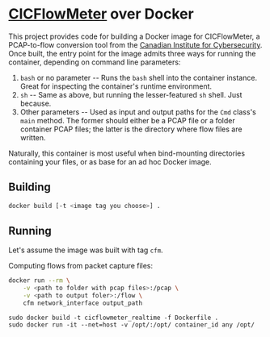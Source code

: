 # [CICFlowMeter](https://github.com/Lamgayin/CICFlowMeter) over Docker

This project provides code for building a Docker image for CICFlowMeter, a PCAP-to-flow conversion tool from the
[Canadian Institute for Cybersecurity](https://github.com/CanadianInstituteForCybersecurity). Once built, the entry point
for the image admits three ways for running the container, depending on command line parameters:

1. `bash` or no parameter --
    Runs the `bash` shell into the container instance. Great for inspecting the container's runtime environment.
1. `sh` -- Same as above, but running the lesser-featured `sh` shell. Just because.
1. Other parameters -- Used as input and output paths for the `Cmd` class's `main` method. The former should either
   be a PCAP file or a folder container PCAP files; the latter is the directory where flow files are written.

Naturally, this container is most useful when bind-mounting directories containing your files, or as base for an
ad hoc Docker image.

## Building

```sh
docker build [-t <image tag you choose>] .
```

## Running

Let's assume the image was built with tag `cfm`.

Computing flows from packet capture files:

```sh
docker run --rm \
    -v <path to folder with pcap files>:/pcap \
    -v <path to output foler>:/flow \
    cfm network_interface output_path
```


```Example：
sudo docker build -t cicflowmeter_realtime -f Dockerfile .
sudo docker run -it --net=host -v /opt/:/opt/ container_id any /opt/
```